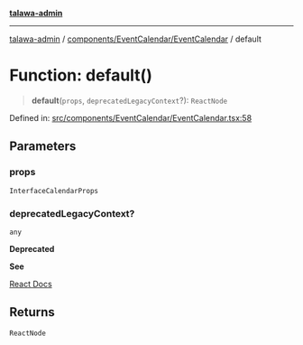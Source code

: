 [**talawa-admin**](../../../../README.md)

***

[talawa-admin](../../../../README.md) / [components/EventCalendar/EventCalendar](../README.md) / default

# Function: default()

> **default**(`props`, `deprecatedLegacyContext`?): `ReactNode`

Defined in: [src/components/EventCalendar/EventCalendar.tsx:58](https://github.com/gautam-divyanshu/talawa-admin/blob/9fef64ff9fb30eb3195cc9100606d8b7a89bca79/src/components/EventCalendar/EventCalendar.tsx#L58)

## Parameters

### props

`InterfaceCalendarProps`

### deprecatedLegacyContext?

`any`

**Deprecated**

**See**

[React Docs](https://legacy.reactjs.org/docs/legacy-context.html#referencing-context-in-lifecycle-methods)

## Returns

`ReactNode`
